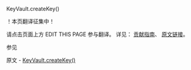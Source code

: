 KeyVault.createKey()

 ！本页翻译征集中！

请点击页面上方 EDIT THIS PAGE 参与翻译。
详见：
[贡献指南]( https://github.com/whaleal/MongoDB-Manual-zh/blob/master/CONTRIBUTING.md )、
[原文链接](  https://docs.mongodb.com/manual/reference/method/KeyVault.createKey/  )。

 参见

原文 - [KeyVault.createKey()]( https://docs.mongodb.com/manual/reference/method/KeyVault.createKey/ )

